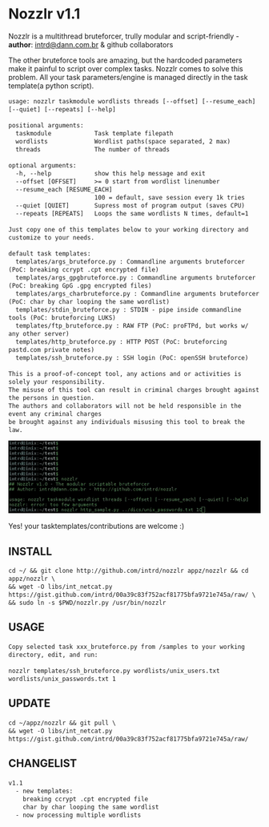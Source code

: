 # Nozzlr v1.1 

Nozzlr is a multithread bruteforcer, trully modular and script-friendly - **author**: intrd@dann.com.br & github collaborators

The other bruteforce tools are amazing, but the hardcoded parameters make it painful to script 
over complex tasks. Nozzlr comes to solve this problem. All your task parameters/engine is 
managed directly in the task template(a python script). 

```
usage: nozzlr taskmodule wordlists threads [--offset] [--resume_each] [--quiet] [--repeats] [--help]

positional arguments:
  taskmodule            Task template filepath
  wordlists             Wordlist paths(space separated, 2 max)
  threads               The number of threads

optional arguments:
  -h, --help            show this help message and exit
  --offset [OFFSET]     >= 0 start from wordlist linenumber
  --resume_each [RESUME_EACH]
                        100 = default, save session every 1k tries
  --quiet [QUIET]       Supress most of program output (saves CPU)
  --repeats [REPEATS]   Loops the same wordlists N times, default=1

Just copy one of this templates below to your working directory and customize to your needs.  

default task templates:
  templates/args_bruteforce.py : Commandline arguments bruteforcer (PoC: breaking ccrypt .cpt encrypted file)
  templates/args_gpgbruteforce.py : Commandline arguments bruteforcer (PoC: breaking GpG .gpg encrypted files)
  templates/args_charbruteforce.py : Commandline arguments bruteforcer (PoC: char by char looping the same wordlist)
  templates/stdin_bruteforce.py : STDIN - pipe inside commandline tools (PoC: bruteforcing LUKS)
  templates/ftp_bruteforce.py : RAW FTP (PoC: proFTPd, but works w/ any other server)
  templates/http_bruteforce.py : HTTP POST (PoC: bruteforcing pastd.com private notes)
  templates/ssh_bruteforce.py : SSH login (PoC: openSSH bruteforce)

This is a proof-of-concept tool, any actions and or activities is solely your responsibility. 
The misuse of this tool can result in criminal charges brought against the persons in question. 
The authors and collaborators will not be held responsible in the event any criminal charges 
be brought against any individuals misusing this tool to break the law.

```
![nozzlr](/nozzlr.gif?raw=true "nozzlr bruteforcer")

Yes! your tasktemplates/contributions are welcome :) 

## INSTALL
```
cd ~/ && git clone http://github.com/intrd/nozzlr appz/nozzlr && cd appz/nozzlr \
&& wget -O libs/int_netcat.py https://gist.github.com/intrd/00a39c83f752acf81775bfa9721e745a/raw/ \
&& sudo ln -s $PWD/nozzlr.py /usr/bin/nozzlr
```

## USAGE
```
Copy selected task xxx_bruteforce.py from /samples to your working directory, edit, and run:

nozzlr templates/ssh_bruteforce.py wordlists/unix_users.txt wordlists/unix_passwords.txt 1
```

## UPDATE
```
cd ~/appz/nozzlr && git pull \
&& wget -O libs/int_netcat.py https://gist.github.com/intrd/00a39c83f752acf81775bfa9721e745a/raw/
```

## CHANGELIST
```
v1.1
  - new templates:
    breaking ccrypt .cpt encrypted file
    char by char looping the same wordlist
  - now processing multiple wordlists
```
